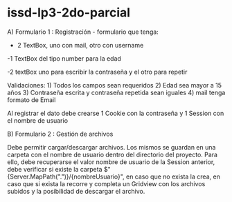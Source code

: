 # issd-lp3-2do-parcial
A) Formulario 1 : Registración -  formulario que tenga:

- 2 TextBox, uno con mail, otro con username

-1 TextBox del tipo number para la edad

-2 textBox uno para escribir la contraseña y el otro para repetir

Validaciones: 1) Todos los campos sean requeridos 2) Edad sea mayor a 15 años 3) Contraseña escrita y contraseña repetida sean iguales 4) mail tenga formato de Email

Al registrar el dato debe crearse 1 Cookie con la contraseña y 1 Session con el nombre de usuario


B) Formulario 2 : Gestión de archivos 

Debe permitir cargar/descargar archivos. Los mismos se guardan en una carpeta con el nombre de usuario dentro del directorio del proyecto. Para ello, debe recuperarse el valor nombre de usuario de la Session anterior, debe verificar si existe la carpeta $"{Server.MapPath(".")}/{nombreUsuario}", en caso que no exista la crea, en caso que si exista la recorre y completa un Gridview con los archivos subidos y la posibilidad de descargar el archivo.
